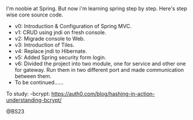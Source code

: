 I'm noobie at Spring. But now i'm learning spring step by step. Here's step wise core source code.
  - v0: Introduction & Configuration of Spring MVC.
  - v1: CRUD using jndi on fresh console.
  - v2: Migrade console to Web.
  - v3: Introduction of Tiles.
  - v4: Replace jndi to Hibernate.
  - v5: Added Spring security form login.
  - v6: Divided the project into two module, one for service and other one for gateway. Run them in two different port and made communication between them.
  - To be continued......



To study:
  -bcrypt: https://auth0.com/blog/hashing-in-action-understanding-bcrypt/
  


@BS23
